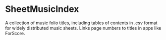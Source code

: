 # SheetMusicIndex
A collection of music folio titles, including tables of contents in .csv format for widely distributed music sheets. Links page numbers to titles in apps like ForScore.
